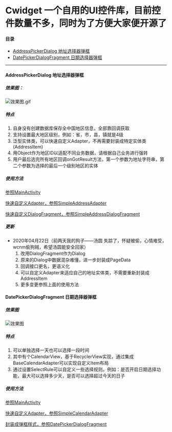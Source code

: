 # Cwidget  一个自用的UI控件库，目前控件数量不多，同时为了方便大家便开源了
#### 目录
- [AddressPickerDialog 地址选择器弹框](#addresspickerdialog-地址选择器弹框)
- [DatePickerDialogFragment 日期选择器弹框](#datepickerdialogfragment-日期选择器弹框)

--------

#### AddressPickerDialog 地址选择器弹框
##### 效果图：
![效果图.gif](https://upload-images.jianshu.io/upload_images/8654767-9055a2ffa9206627.gif?imageMogr2/auto-orient/strip)
##### 特点
1. 自身没有创建数据库保存全中国地区信息，全部靠回调获取
2. 支持设置最大地区级别，例如：省，市，县，镇就是4级
3. 泛型实体类，可以快速自定义Adapter，不再需要封装成特定实体类(AddressItem)
4. 用Object作为地区ID以适配不同业务数据，请根据自己业务进行强转
5. 用户最后选完所有地区回调onGotResult方法，第一个参数为地址字符串，第二个参数为选择的最后一个级别地区的实体
##### 使用方法
[参照MainActivity](https://github.com/cyixlq/AddressPickerDialog/blob/master/app/src/main/java/top/cyixlq/addresspickerdialog/MainActivity.java)

[快速自定义Adapter，参照SimpleAddressAdapter](https://github.com/cyixlq/AddressPickerDialog/blob/master/addresspickerdialoglibrary/src/main/java/top/cyixlq/addresspickerdialoglibrary/adapter/SimpleAddressAdapter.java)

[快速自定义DialogFragment，参照SimpleAddressDialogFragment](https://github.com/cyixlq/AddressPickerDialog/blob/master/addresspickerdialoglibrary/src/main/java/top/cyixlq/addresspickerdialoglibrary/SimpleAddressDialogFragment.java)

##### 更新
- 2020年04月22日（前两天我的狗子——汤圆 失踪了，怀疑被偷，心情难受，wcnm偷狗贼，希望汤圆能安全回家）
  1. 改用DialogFragment作为Dialog
  2. 原来的Dialog中数据混杂难懂，进一步封装成PageData
  3. 回调接口更名，更语义化
  4. 可以自定义Adapter来适应自己的地址实体类，不需要重新封装成AddressItem
  5. 更多变更参照上面的使用方法

#### DatePickerDialogFragment 日期选择器弹框
##### 效果图
![效果图](https://user-gold-cdn.xitu.io/2020/4/24/171a9f51d5e5112b?w=480&h=945&f=gif&s=1133795)
##### 特点
1. 可以单独选择一天也可以选择一段时间
2. 其中有个CalendarView，基于RecyclerView实现，通过集成BaseCalendarAdapter可以实现自定义Item布局
3. 通过设置SelectRule可以自定义一些选择规则。例如：是否开启日期选择功能，最大可以选择多少天，是否可以选择超过今天的日子
##### 使用方法
[参照MainActivity](https://github.com/cyixlq/AddressPickerDialog/blob/master/app/src/main/java/top/cyixlq/addresspickerdialog/MainActivity.java)

[快速自定义Adapter，参照SimpleCalendarAdapter](https://github.com/cyixlq/Cwidget/blob/master/library/src/main/java/top/cyixlq/widget/calendar/SimpleCalendarAdapter.java)

[封装成弹框样式，参照DatePickerDialogFragment](https://github.com/cyixlq/Cwidget/blob/master/library/src/main/java/top/cyixlq/widget/calendar/DatePickerDialogFragment.java)